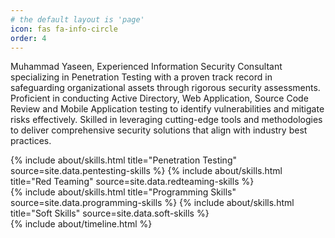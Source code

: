```yaml
---
# the default layout is 'page'
icon: fas fa-info-circle
order: 4
---
```


Muhammad Yaseen, Experienced Information Security Consultant specializing in Penetration Testing with a proven track record in safeguarding organizational assets through rigorous security assessments. Proficient in conducting Active Directory, Web Application, Source Code Review and Mobile Application testing to identify vulnerabilities and mitigate risks effectively. Skilled in leveraging cutting-edge tools and methodologies to deliver comprehensive security solutions that align with industry best practices.

<div class="row">
{% include about/skills.html title="Penetration Testing" source=site.data.pentesting-skills %}
{% include about/skills.html title="Red Teaming" source=site.data.redteaming-skills %}
</div>

<div class="row">
{% include about/skills.html title="Programming Skills" source=site.data.programming-skills %}
{% include about/skills.html title="Soft Skills" source=site.data.soft-skills %}
</div>

<div class="row">
{% include about/timeline.html %}
</div>
